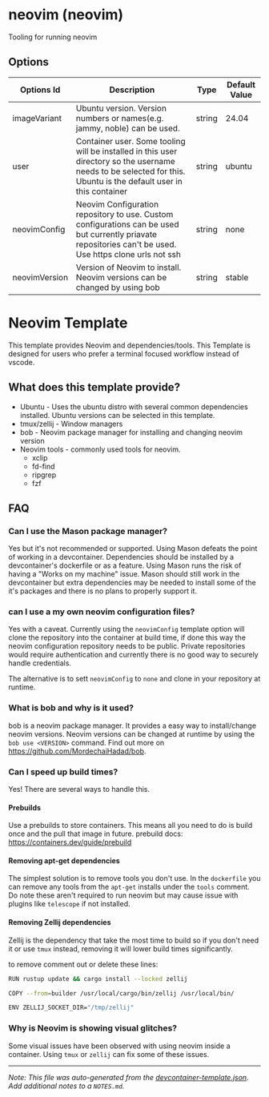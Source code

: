 
# neovim (neovim)

Tooling for running neovim

## Options

| Options Id | Description | Type | Default Value |
|-----|-----|-----|-----|
| imageVariant | Ubuntu version. Version numbers or names(e.g. jammy, noble) can be used. | string | 24.04 |
| user | Container user. Some tooling will be installed in this user directory so the username needs to be selected for this. Ubuntu is the default user in this container | string | ubuntu |
| neovimConfig | Neovim Configuration repository to use. Custom configurations can be used but currently priavate repositories can't be used. Use https clone urls not ssh | string | none |
| neovimVersion | Version of Neovim to install. Neovim versions can be changed by using bob | string | stable |

# Neovim Template
This template provides Neovim and dependencies/tools. This Template is designed for users who prefer a terminal focused workflow instead of vscode.

## What does  this template provide?
- Ubuntu - Uses the ubuntu distro with several common dependencies installed. Ubuntu versions can be selected in this template.
- tmux/zellij - Window managers
- bob - Neovim package manager for installing and changing neovim version
- Neovim tools - commonly used tools for neovim.
    - xclip
    - fd-find
    - ripgrep
    - fzf

## FAQ
### Can I use the Mason package manager?
Yes but it's not recommended or supported. Using Mason defeats the point of working in a devcontainer. Dependencies should be installed by a devcontainer's dockerfile or as a feature. Using Mason runs the risk of having a "Works on my machine" issue. Mason should still work in the devcontainer but extra dependencies may be needed to install some of the it's packages and there is no plans to properly support it.  

### can I use a my own neovim configuration files?
Yes with a caveat. Currently using the `neovimConfig` template option will clone the repository into the container at build time, if done this way the neovim configuration repository needs to be public. Private repositories would require authentication and currently there is no good way to securely handle credentials.

The alternative is to sett `neovimConfig` to `none` and clone in your repository at runtime.

### What is bob and why is it used?
bob is a neovim package manager. It provides a easy way to install/change neovim versions. Neovim versions can be changed at runtime by using the `bob use <VERSION>` command. Find out more on https://github.com/MordechaiHadad/bob.

### Can I speed up build times?
Yes! There are several ways to handle this.

#### Prebuilds
Use a prebuilds to store containers. This means all you need to do is build once and the pull that image in future. prebuild docs: https://containers.dev/guide/prebuild

#### Removing apt-get dependencies
The simplest solution is to remove tools you don't use. In the `dockerfile` you can remove any tools from the `apt-get` installs under the `tools` comment. Do note these aren't required to run neovim but may cause issue with plugins like `telescope` if not installed.

#### Removing Zellij dependencies
Zellij is the dependency that take the most time to build so if you don't need it or use `tmux` instead, removing it will lower build times significantly.

to remove comment out or delete these lines:
```bash
RUN rustup update && cargo install --locked zellij
```

```bash
COPY --from=builder /usr/local/cargo/bin/zellij /usr/local/bin/
```

```bash
ENV ZELLIJ_SOCKET_DIR="/tmp/zellij"
```

### Why is Neovim is showing visual glitches?
Some visual issues have been observed with using neovim inside a container. Using `tmux` or `zellij` can fix some of these issues.

---

_Note: This file was auto-generated from the [devcontainer-template.json](https://github.com/BrandonC98/devcontainer-templates/blob/main/src/neovim/devcontainer-template.json).  Add additional notes to a `NOTES.md`._

